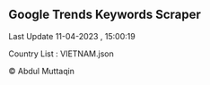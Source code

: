

## Google Trends Keywords Scraper 
 
Last Update 11-04-2023 , 15:00:19

Country List :
VIETNAM.json



© Abdul Muttaqin 
